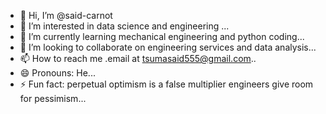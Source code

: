 - 👋 Hi, I’m @said-carnot
- 👀 I’m interested in data science and engineering ...
- 🌱 I’m currently learning mechanical engineering and python coding...
- 💞️ I’m looking to collaborate on engineering services and data analysis...
- 📫 How to reach me .email at tsumasaid555@gmail.com..
- 😄 Pronouns: He...
- ⚡ Fun fact: perpetual optimism is a false multiplier engineers give room for pessimism...

<!---
said-carnot/said-carnot is a ✨ special ✨ repository because its `README.md` (this file) appears on your GitHub profile.
You can click the Preview link to take a look at your changes.
--->
